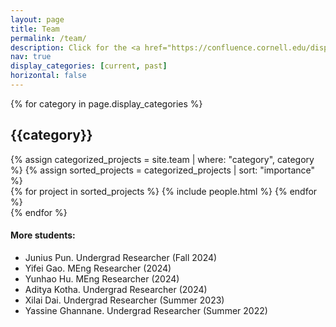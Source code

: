 ```yaml
---
layout: page
title: Team
permalink: /team/
description: Click for the <a href="https://confluence.cornell.edu/display/abdelfattah">internal group wiki</a>.
nav: true
display_categories: [current, past]
horizontal: false
---
```

<div class="projects">
  <!-- Display categorized projects -->
    {% for category in page.display_categories %}
      <h2 class="category">{{category}}</h2>
      {% assign categorized_projects = site.team | where: "category", category %}
      {% assign sorted_projects = categorized_projects | sort: "importance" %}
      <!-- Generate cards for each project -->
      <div class="grid">
        {% for project in sorted_projects %}
          {% include people.html %}
        {% endfor %}
      </div>
    {% endfor %}
</div>

#### More students:
- Junius Pun. Undergrad Researcher (Fall 2024)
- Yifei Gao. MEng Researcher (2024)
- Yunhao Hu. MEng Researcher (2024)
- Aditya Kotha. Undergrad Researcher (2024)
- Xilai Dai. Undergrad Researcher (Summer 2023)
- Yassine Ghannane. Undergrad Researcher (Summer 2022)
